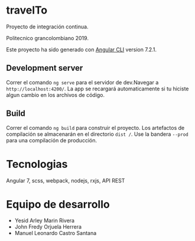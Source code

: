 # travelTo

Proyecto de integración continua.

Politecnico grancolombiano 2019.

Este proyecto ha sido generado con [Angular CLI](https://github.com/angular/angular-cli) version 7.2.1.

## Development server

Correr el comando `ng serve` para el servidor de dev.Navegar a `http://localhost:4200/`. La app se recargará automaticamente si tu hiciste algun cambio en los archivos de código.

## Build

Correr el comando `ng build` para construir el proyecto. Los artefactos de compilación se almacenarán en el directorio `dist /`. Use la bandera `--prod` para una compilación de producción.

# Tecnologias

Angular 7, scss, webpack, nodejs, rxjs, API REST

# Equipo de desarrollo

* Yesid Arley Marin Rivera
* John Fredy Orjuela Herrera
* Manuel Leonardo Castro Santana
